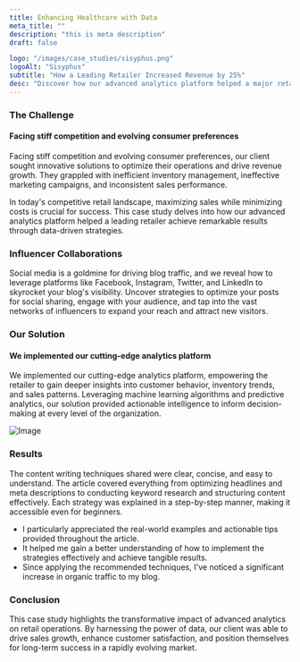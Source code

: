 ```yaml
---
title: Enhancing Healthcare with Data
meta_title: ""
description: "this is meta description"
draft: false

logo: "/images/case_studies/sisyphus.png"
logoAlt: "Sisyphus"
subtitle: "How a Leading Retailer Increased Revenue by 25%"
desc: "Discover how our advanced analytics platform helped a major retailer optimize their inventory, personalize marketing campaigns."
---
```


### The Challenge

#### Facing stiff competition and evolving consumer preferences

Facing stiff competition and evolving consumer preferences, our client sought innovative solutions to optimize their operations and drive revenue growth. They grappled with inefficient inventory management, ineffective marketing campaigns, and inconsistent sales performance.

In today's competitive retail landscape, maximizing sales while minimizing costs is crucial for success. This case study delves into how our advanced analytics platform helped a leading retailer achieve remarkable results through data-driven strategies.

### Influencer Collaborations

Social media is a goldmine for driving blog traffic, and we reveal how to leverage platforms like Facebook, Instagram, Twitter, and LinkedIn to skyrocket your blog's visibility. Uncover strategies to optimize your posts for social sharing, engage with your audience, and tap into the vast networks of influencers to expand your reach and attract new visitors.

### Our Solution

#### We implemented our cutting-edge analytics platform

We implemented our cutting-edge analytics platform, empowering the retailer to gain deeper insights into customer behavior, inventory trends, and sales patterns. Leveraging machine learning algorithms and predictive analytics, our solution provided actionable intelligence to inform decision-making at every level of the organization.

![Image](/images/case_studies/post-image.png)

### Results

The content writing techniques shared were clear, concise, and easy to understand. The article covered everything from optimizing headlines and meta descriptions to conducting keyword research and structuring content effectively. Each strategy was explained in a step-by-step manner, making it accessible even for beginners.

- I particularly appreciated the real-world examples and actionable tips provided throughout the article.
- It helped me gain a better understanding of how to implement the strategies effectively and achieve tangible results.
- Since applying the recommended techniques, I've noticed a significant increase in organic traffic to my blog.

### Conclusion

This case study highlights the transformative impact of advanced analytics on retail operations. By harnessing the power of data, our client was able to drive sales growth, enhance customer satisfaction, and position themselves for long-term success in a rapidly evolving market.
